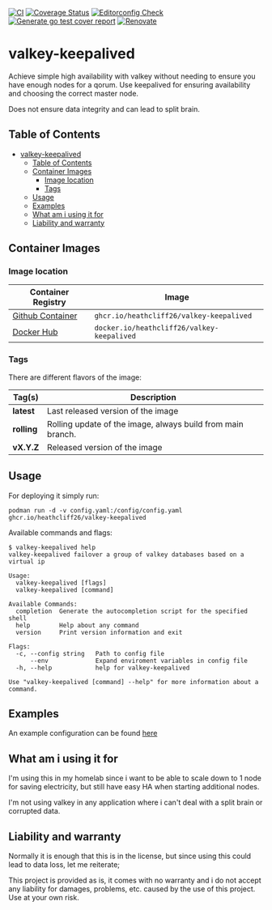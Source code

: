 [![CI](https://github.com/heathcliff26/valkey-keepalived/actions/workflows/ci.yaml/badge.svg?event=push)](https://github.com/heathcliff26/valkey-keepalived/actions/workflows/ci.yaml)
[![Coverage Status](https://coveralls.io/repos/github/heathcliff26/valkey-keepalived/badge.svg)](https://coveralls.io/github/heathcliff26/valkey-keepalived)
[![Editorconfig Check](https://github.com/heathcliff26/valkey-keepalived/actions/workflows/editorconfig-check.yaml/badge.svg?event=push)](https://github.com/heathcliff26/valkey-keepalived/actions/workflows/editorconfig-check.yaml)
[![Generate go test cover report](https://github.com/heathcliff26/valkey-keepalived/actions/workflows/go-testcover-report.yaml/badge.svg)](https://github.com/heathcliff26/valkey-keepalived/actions/workflows/go-testcover-report.yaml)
[![Renovate](https://github.com/heathcliff26/valkey-keepalived/actions/workflows/renovate.yaml/badge.svg)](https://github.com/heathcliff26/valkey-keepalived/actions/workflows/renovate.yaml)

# valkey-keepalived

Achieve simple high availability with valkey without needing to ensure you have enough nodes for a qorum. Use keepalived for ensuring availability and choosing the correct master node.

Does not ensure data integrity and can lead to split brain.

## Table of Contents

- [valkey-keepalived](#valkey-keepalived)
  - [Table of Contents](#table-of-contents)
  - [Container Images](#container-images)
    - [Image location](#image-location)
    - [Tags](#tags)
  - [Usage](#usage)
  - [Examples](#examples)
  - [What am i using it for](#what-am-i-using-it-for)
  - [Liability and warranty](#liability-and-warranty)

## Container Images

### Image location

| Container Registry                                                                             | Image                              |
| ---------------------------------------------------------------------------------------------- | ---------------------------------- |
| [Github Container](https://github.com/users/heathcliff26/packages/container/package/valkey-keepalived) | `ghcr.io/heathcliff26/valkey-keepalived`   |
| [Docker Hub](https://hub.docker.com/r/heathcliff26/valkey-keepalived)                  | `docker.io/heathcliff26/valkey-keepalived` |

### Tags

There are different flavors of the image:

| Tag(s)      | Description                                                 |
| ----------- | ----------------------------------------------------------- |
| **latest**  | Last released version of the image                          |
| **rolling** | Rolling update of the image, always build from main branch. |
| **vX.Y.Z**  | Released version of the image                               |

## Usage

For deploying it simply run:
```
podman run -d -v config.yaml:/config/config.yaml ghcr.io/heathcliff26/valkey-keepalived
```

Available commands and flags:
```
$ valkey-keepalived help
valkey-keepalived failover a group of valkey databases based on a virtual ip

Usage:
  valkey-keepalived [flags]
  valkey-keepalived [command]

Available Commands:
  completion  Generate the autocompletion script for the specified shell
  help        Help about any command
  version     Print version information and exit

Flags:
  -c, --config string   Path to config file
      --env             Expand enviroment variables in config file
  -h, --help            help for valkey-keepalived

Use "valkey-keepalived [command] --help" for more information about a command.
```

## Examples

An example configuration can be found [here](examples/config.yaml)

## What am i using it for

I'm using this in my homelab since i want to be able to scale down to 1 node for saving electricity, but still have easy HA when starting additional nodes.

I'm not using valkey in any application where i can't deal with a split brain or corrupted data.

## Liability and warranty

Normally it is enough that this is in the license, but since using this could lead to data loss, let me reiterate;

This project is provided as is, it comes with no warranty and i do not accept any liability for damages, problems, etc. caused by the use of this project. Use at your own risk.
